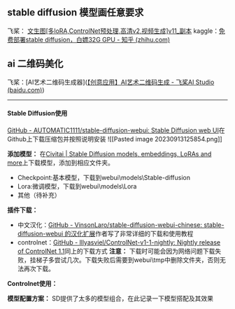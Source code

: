 
## stable diffusion 模型画任意要求

飞桨： [文生图[多loRA,ControlNet预处理,高清v2,视频生成]v11_副本](https://aistudio.baidu.com/projectdetail/6665563)
kaggle：[免费部署stable diffusion，白嫖32G GPU - 知乎 (zhihu.com)](https://zhuanlan.zhihu.com/p/643442494)
## ai 二维码美化

飞桨：[AI艺术二维码生成器]([【创意应用】AI艺术二维码生成 - 飞桨AI Studio (baidu.com)](https://aistudio.baidu.com/projectdetail/6452331))



---

#### Stable Diffusion使用
[GitHub - AUTOMATIC1111/stable-diffusion-webui: Stable Diffusion web UI](https://github.com/AUTOMATIC1111/stable-diffusion-webui)在Github上下载压缩包并按照说明安装
![[Pasted image 20230913125854.png]]

**添加模型：** 在[Civitai | Stable Diffusion models, embeddings, LoRAs and more](https://civitai.com/)上下载模型，添加到相应文件夹。
- Checkpoint:基本模型，下载到webui\\models\\Stable-diffusion
- Lora:微调模型，下载到webui\\models\\Lora
- 其他（待补充）

**插件下载：**
- 中文汉化：[GitHub - VinsonLaro/stable-diffusion-webui-chinese: stable-diffusion-webui 的汉化扩展](https://github.com/VinsonLaro/stable-diffusion-webui-chinese)作者写了非常详细的下载和使用教程
- controlnet：[GitHub - lllyasviel/ControlNet-v1-1-nightly: Nightly release of ControlNet 1.1](https://github.com/lllyasviel/ControlNet-v1-1-nightly)同上的下载方式
**注意：** 下载时可能会因为网络问题下载失败，挂梯子多尝试几次。下载失败后需要到webui\\tmp中删除文件夹，否则无法再次下载。

**Controlnet使用：** 

**模型配置方案：** 
SD提供了太多的模型组合，在此记录一下模型搭配及其效果

